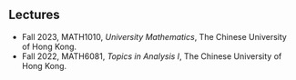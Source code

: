 ## Lectures

- Fall 2023, MATH1010, _University Mathematics_, The Chinese University of Hong Kong.
- Fall 2022, MATH6081, _Topics in Analysis I_, The Chinese University of Hong Kong.
